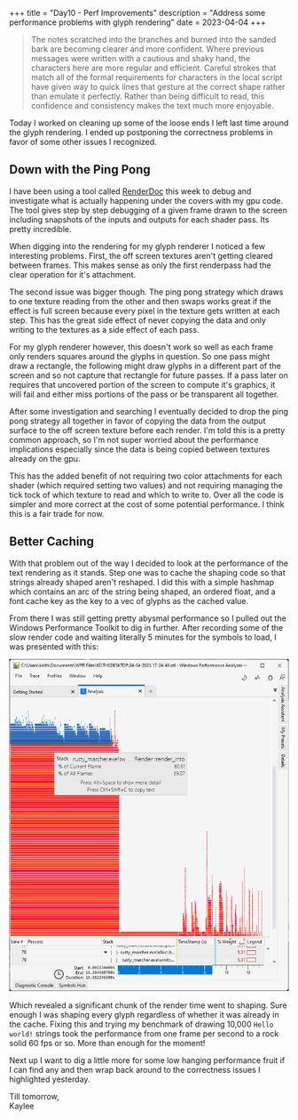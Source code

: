 +++
title = "Day10 - Perf Improvements"
description = "Address some performance problems with glyph rendering"
date = 2023-04-04
+++

> The notes scratched into the branches and burned into
> the sanded bark are becoming clearer and more confident.
> Where previous messages were written with a cautious and
> shaky hand, the characters here are more regular and
> efficient. Careful strokes that match all of the formal
> requirements for characters in the local script have given
> way to quick lines that gesture at the correct shape
> rather than emulate it perfectly. Rather than being
> difficult to read, this confidence and consistency makes
> the text much more enjoyable.

Today I worked on cleaning up some of the loose ends I left
last time around the glyph rendering. I ended up postponing
the correctness problems in favor of some other issues I
recognized.

## Down with the Ping Pong

I have been using a tool called [RenderDoc](https://renderdoc.org/)
this week to debug and investigate what is actually
happening under the covers with my gpu code. The tool gives
step by step debugging of a given frame drawn to the screen
including snapshots of the inputs and outputs for each
shader pass. Its pretty incredible.

When digging into the rendering for my glyph renderer I
noticed a few interesting problems. First, the off screen
textures aren't getting cleared between frames. This makes
sense as only the first renderpass had the clear operation
for it's attachment.

The second issue was bigger though. The ping pong strategy
which draws to one texture reading from the other and then
swaps works great if the effect is full screen because every
pixel in the texture gets written at each step. This has the
great side effect of never copying the data and only writing
to the textures as a side effect of each pass.

For my glyph renderer however, this doesn't work so well as
each frame only renders squares around the glyphs in
question. So one pass might draw a rectangle, the following
might draw glyphs in a different part of the screen and so
not capture that rectangle for future passes. If a pass
later on requires that uncovered portion of the screen to
compute it's graphics, it will fail and either miss portions
of the pass or be transparent all together.

After some investigation and searching I eventually decided
to drop the ping pong strategy all together in favor of
copying the data from the output surface to the off screen
texture before each render. I'm told this is a pretty common
approach, so I'm not super worried about the performance
implications especially since the data is being copied
between textures already on the gpu.

This has the added benefit of not requiring two color
attachments for each shader (which required setting two
values) and not requiring managing the tick tock of which
texture to read and which to write to. Over all the code is
simpler and more correct at the cost of some potential
performance. I think this is a fair trade for now.

## Better Caching

With that problem out of the way I decided to look at the
performance of the text rendering as it stands. Step one was
to cache the shaping code so that strings already shaped
aren't reshaped. I did this with a simple hashmap which
contains an arc of the string being shaped, an ordered
float, and a font cache key as the key to a vec of glyphs as
the cached value.

From there I was still getting pretty abysmal performance so
I pulled out the Windows Performance Toolkit to dig in
further. After recording some of the slow render code and
waiting literally 5 minutes for the symbols to load, I was
presented with this:

![Shaping Slow](ShapingSlow.png)

Which revealed a significant chunk of the render time went
to shaping. Sure enough I was shaping every glyph regardless
of whether it was already in the cache. Fixing this and
trying my benchmark of drawing 10,000 `Hello world!` strings
took the performance from one frame per second to a rock
solid 60 fps or so. More than enough for the moment!

Next up I want to dig a little more for some low hanging
performance fruit if I can find any and then wrap back
around to the correctness issues I highlighted yesterday.

Till tomorrow,  
Kaylee
